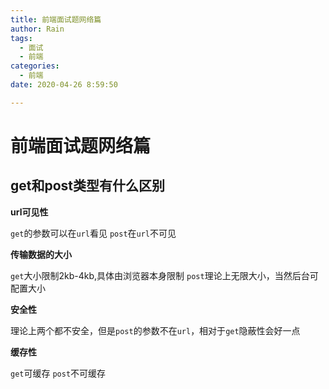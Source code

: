 ```yaml
---
title: 前端面试题网络篇
author: Rain
tags:
  - 面试
  - 前端
categories:
  - 前端
date: 2020-04-26 8:59:50

---
```


<Boxx/>

# 前端面试题网络篇

## get和post类型有什么区别

**url可见性**

`get`的参数可以在`url`看见
`post`在`url`不可见

**传输数据的大小**

`get`大小限制2kb-4kb,具体由浏览器本身限制
`post`理论上无限大小，当然后台可配置大小

**安全性**

理论上两个都不安全，但是`post`的参数不在`url`，相对于`get`隐蔽性会好一点

**缓存性**

`get`可缓存
`post`不可缓存

<Vssue :title="$title" />